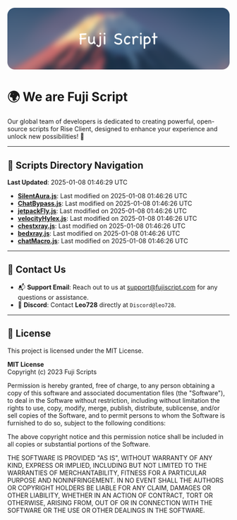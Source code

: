 ![Banner](.github/b.webp)

# 🌍 **We are Fuji Script**

Our global team of developers is dedicated to creating powerful, open-source scripts for Rise Client, designed to enhance your experience and unlock new possibilities! 🌟

---
<!-- SCRIPTS_NAVIGATION_START -->
## 📂 **Scripts Directory Navigation**

**Last Updated**: 2025-01-08 01:46:29 UTC

- **[SilentAura.js](scripts/SilentAura.js)**: Last modified on 2025-01-08 01:46:26 UTC
- **[ChatBypass.js](scripts/ChatBypass.js)**: Last modified on 2025-01-08 01:46:26 UTC
- **[jetpackFly.js](scripts/jetpackFly.js)**: Last modified on 2025-01-08 01:46:26 UTC
- **[velocityHylex.js](scripts/velocityHylex.js)**: Last modified on 2025-01-08 01:46:26 UTC
- **[chestxray.js](scripts/chestxray.js)**: Last modified on 2025-01-08 01:46:26 UTC
- **[bedxray.js](scripts/bedxray.js)**: Last modified on 2025-01-08 01:46:26 UTC
- **[chatMacro.js](scripts/chatMacro.js)**: Last modified on 2025-01-08 01:46:26 UTC

<!-- SCRIPTS_NAVIGATION_END -->

---

## 💬 **Contact Us**  
- 📬 **Support Email**: Reach out to us at [support@fujiscript.com](mailto:support@fujiscript.com) for any questions or assistance.  
- 💬 **Discord**: Contact **Leo728** directly at `Discord@leo728`.

---

## 📜 **License**

This project is licensed under the MIT License.  

**MIT License**  
Copyright (c) 2023 Fuji Scripts  

Permission is hereby granted, free of charge, to any person obtaining a copy of this software and associated documentation files (the "Software"), to deal in the Software without restriction, including without limitation the rights to use, copy, modify, merge, publish, distribute, sublicense, and/or sell copies of the Software, and to permit persons to whom the Software is furnished to do so, subject to the following conditions:  

The above copyright notice and this permission notice shall be included in all copies or substantial portions of the Software.  

THE SOFTWARE IS PROVIDED "AS IS", WITHOUT WARRANTY OF ANY KIND, EXPRESS OR IMPLIED, INCLUDING BUT NOT LIMITED TO THE WARRANTIES OF MERCHANTABILITY, FITNESS FOR A PARTICULAR PURPOSE AND NONINFRINGEMENT. IN NO EVENT SHALL THE AUTHORS OR COPYRIGHT HOLDERS BE LIABLE FOR ANY CLAIM, DAMAGES OR OTHER LIABILITY, WHETHER IN AN ACTION OF CONTRACT, TORT OR OTHERWISE, ARISING FROM, OUT OF OR IN CONNECTION WITH THE SOFTWARE OR THE USE OR OTHER DEALINGS IN THE SOFTWARE.  
